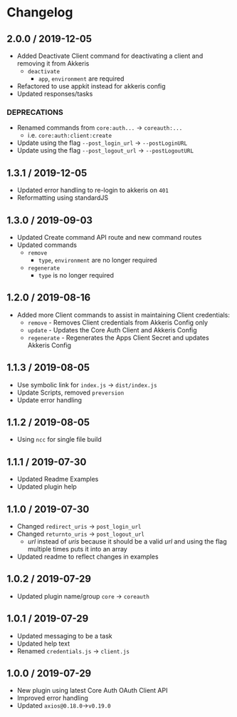 # Changelog

## 2.0.0 / 2019-12-05

- Added Deactivate Client command for deactivating a client and removing it from Akkeris
  - `deactivate`
    - `app`, `environment` are required
- Refactored to use appkit instead for akkeris config
- Updated responses/tasks

### DEPRECATIONS

- Renamed commands from `core:auth...` -> `coreauth:...`
  - i.e. `core:auth:client:create`
- Update using the flag `--post_login_url` -> `--postLoginURL`
- Update using the flag `--post_logout_url` -> `--postLogoutURL`

## 1.3.1 / 2019-12-05

- Updated error handling to re-login to akkeris on `401`
- Reformatting using standardJS

## 1.3.0 / 2019-09-03

- Updated Create command API route and new command routes
- Updated commands
  - `remove`
    - `type`, `environment` are no longer required
  - `regenerate`
    - `type` is no longer required

## 1.2.0 / 2019-08-16

- Added more Client commands to assist in maintaining Client credentials:
  - `remove` - Removes Client credentials from Akkeris Config only
  - `update` - Updates the Core Auth Client and Akkeris Config
  - `regenerate` - Regenerates the Apps Client Secret and updates Akkeris Config

## 1.1.3 / 2019-08-05

- Use symbolic link for `index.js` -> `dist/index.js`
- Update Scripts, removed `preversion`
- Update error handling

## 1.1.2 / 2019-08-05

- Using `ncc` for single file build

## 1.1.1 / 2019-07-30

- Updated Readme Examples
- Updated plugin help

## 1.1.0 / 2019-07-30

- Changed `redirect_uris` -> `post_login_url`
- Changed `returnto_uris` -> `post_logout_url`
  - *url* instead of *uris* because it should be a valid *url* and using the flag multiple times puts it into an array
- Updated readme to reflect changes in examples

## 1.0.2 / 2019-07-29

- Updated plugin name/group `core` -> `coreauth`

## 1.0.1 / 2019-07-29

- Updated messaging to be a task
- Updated help text
- Renamed `credentials.js` -> `client.js`

## 1.0.0 / 2019-07-29

- New plugin using latest Core Auth OAuth Client API
- Improved error handling
- Updated `axios@0.18.0`->`v0.19.0`
